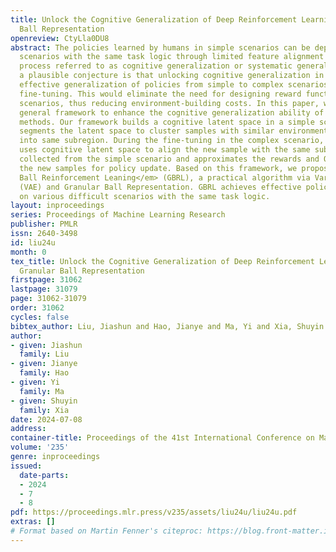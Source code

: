 ```yaml
---
title: Unlock the Cognitive Generalization of Deep Reinforcement Learning via Granular
  Ball Representation
openreview: CtyLla0DU8
abstract: The policies learned by humans in simple scenarios can be deployed in complex
  scenarios with the same task logic through limited feature alignment training, a
  process referred to as cognitive generalization or systematic generalization. Thus,
  a plausible conjecture is that unlocking cognitive generalization in DRL could enable
  effective generalization of policies from simple to complex scenarios through reward-agnostic
  fine-tuning. This would eliminate the need for designing reward functions in complex
  scenarios, thus reducing environment-building costs. In this paper, we propose a
  general framework to enhance the cognitive generalization ability of standard DRL
  methods. Our framework builds a cognitive latent space in a simple scenario, then
  segments the latent space to cluster samples with similar environmental influences
  into same subregion. During the fine-tuning in the complex scenario, the policy
  uses cognitive latent space to align the new sample with the same subregion sample
  collected from the simple scenario and approximates the rewards and Q values of
  the new samples for policy update. Based on this framework, we propose <em>Granular
  Ball Reinforcement Leaning</em> (GBRL), a practical algorithm via Variational Autoencoder
  (VAE) and Granular Ball Representation. GBRL achieves effective policy generalization
  on various difficult scenarios with the same task logic.
layout: inproceedings
series: Proceedings of Machine Learning Research
publisher: PMLR
issn: 2640-3498
id: liu24u
month: 0
tex_title: Unlock the Cognitive Generalization of Deep Reinforcement Learning via
  Granular Ball Representation
firstpage: 31062
lastpage: 31079
page: 31062-31079
order: 31062
cycles: false
bibtex_author: Liu, Jiashun and Hao, Jianye and Ma, Yi and Xia, Shuyin
author:
- given: Jiashun
  family: Liu
- given: Jianye
  family: Hao
- given: Yi
  family: Ma
- given: Shuyin
  family: Xia
date: 2024-07-08
address:
container-title: Proceedings of the 41st International Conference on Machine Learning
volume: '235'
genre: inproceedings
issued:
  date-parts:
  - 2024
  - 7
  - 8
pdf: https://proceedings.mlr.press/v235/assets/liu24u/liu24u.pdf
extras: []
# Format based on Martin Fenner's citeproc: https://blog.front-matter.io/posts/citeproc-yaml-for-bibliographies/
---
```

